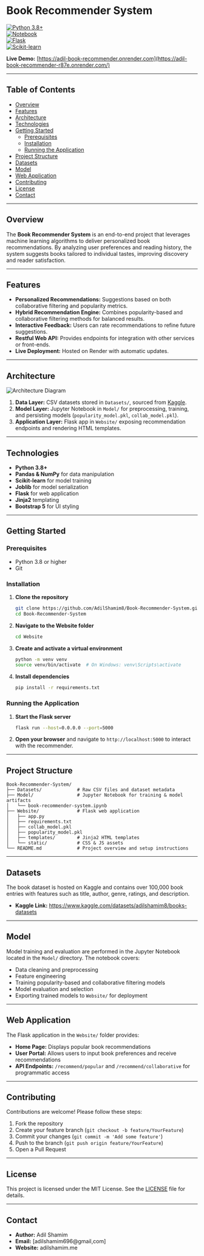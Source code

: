 # Book Recommender System

[![Python 3.8+](https://img.shields.io/badge/python-3.8%2B-blue)](https://www.python.org/)  
[![Notebook](https://img.shields.io/badge/jupyter-notebook-orange)](https://jupyter.org/)  
[![Flask](https://img.shields.io/badge/flask-3.0.3-lightgrey)](https://flask.palletsprojects.com/)  
[![Scikit-learn](https://img.shields.io/badge/scikit--learn-1.6.1-green)](https://scikit-learn.org/)

**Live Demo:** [https://adil-book-recommender.onrender.com](https://adil-book-recommender-r87e.onrender.com/)

---

## Table of Contents

- [Overview](#overview)
- [Features](#features)
- [Architecture](#architecture)
- [Technologies](#technologies)
- [Getting Started](#getting-started)
  - [Prerequisites](#prerequisites)
  - [Installation](#installation)
  - [Running the Application](#running-the-application)
- [Project Structure](#project-structure)
- [Datasets](#datasets)
- [Model](#model)
- [Web Application](#web-application)
- [Contributing](#contributing)
- [License](#license)
- [Contact](#contact)

---

## Overview

The **Book Recommender System** is an end-to-end project that leverages machine learning algorithms to deliver personalized book recommendations. By analyzing user preferences and reading history, the system suggests books tailored to individual tastes, improving discovery and reader satisfaction.

---

## Features

- **Personalized Recommendations:** Suggestions based on both collaborative filtering and popularity metrics.
- **Hybrid Recommendation Engine:** Combines popularity-based and collaborative filtering methods for balanced results.
- **Interactive Feedback:** Users can rate recommendations to refine future suggestions.
- **Restful Web API:** Provides endpoints for integration with other services or front-ends.
- **Live Deployment:** Hosted on Render with automatic updates.

---

## Architecture

![Architecture Diagram](docs/architecture-diagram.png)

1. **Data Layer:** CSV datasets stored in `Datasets/`, sourced from [Kaggle](https://www.kaggle.com/datasets/adilshamim8/books-datasets).
2. **Model Layer:** Jupyter Notebook in `Model/` for preprocessing, training, and persisting models (`popularity_model.pkl`, `collab_model.pkl`).
3. **Application Layer:** Flask app in `Website/` exposing recommendation endpoints and rendering HTML templates.

---

## Technologies

- **Python 3.8+**
- **Pandas & NumPy** for data manipulation
- **Scikit-learn** for model training
- **Joblib** for model serialization
- **Flask** for web application
- **Jinja2** templating
- **Bootstrap 5** for UI styling

---

## Getting Started

### Prerequisites

- Python 3.8 or higher
- Git

### Installation

1. **Clone the repository**
   ```bash
   git clone https://github.com/AdilShamim8/Book-Recommender-System.git
   cd Book-Recommender-System
   ```

2. **Navigate to the Website folder**
   ```bash
   cd Website
   ```

3. **Create and activate a virtual environment**
   ```bash
   python -m venv venv
   source venv/bin/activate  # On Windows: venv\Scripts\activate
   ```

4. **Install dependencies**
   ```bash
   pip install -r requirements.txt
   ```


### Running the Application

1. **Start the Flask server**
   ```bash
   flask run --host=0.0.0.0 --port=5000
   ```

2. **Open your browser** and navigate to `http://localhost:5000` to interact with the recommender.

---

## Project Structure

```
Book-Recommender-System/
├── Datasets/             # Raw CSV files and dataset metadata
├── Model/                # Jupyter Notebook for training & model artifacts
│   └── book-recommender-system.ipynb
├── Website/              # Flask web application
│   ├── app.py
│   ├── requirements.txt
│   ├── collab_model.pkl
│   ├── popularity_model.pkl
│   ├── templates/        # Jinja2 HTML templates
│   └── static/           # CSS & JS assets
└── README.md             # Project overview and setup instructions
```

---

## Datasets

The book dataset is hosted on Kaggle and contains over 100,000 book entries with features such as title, author, genre, ratings, and description.

- **Kaggle Link:** https://www.kaggle.com/datasets/adilshamim8/books-datasets

---

## Model

Model training and evaluation are performed in the Jupyter Notebook located in the `Model/` directory. The notebook covers:

- Data cleaning and preprocessing
- Feature engineering
- Training popularity-based and collaborative filtering models
- Model evaluation and selection
- Exporting trained models to `Website/` for deployment

---

## Web Application

The Flask application in the `Website/` folder provides:

- **Home Page:** Displays popular book recommendations
- **User Portal:** Allows users to input book preferences and receive recommendations
- **API Endpoints:** `/recommend/popular` and `/recommend/collaborative` for programmatic access

---

## Contributing

Contributions are welcome! Please follow these steps:

1. Fork the repository
2. Create your feature branch (`git checkout -b feature/YourFeature`)
3. Commit your changes (`git commit -m 'Add some feature'`)
4. Push to the branch (`git push origin feature/YourFeature`)
5. Open a Pull Request

---

## License

This project is licensed under the MIT License. See the [LICENSE](LICENSE) file for details.

---

## Contact

* **Author:** Adil Shamim
* **Email:** [adilshamim696@gmail,com]
* **Website:** adilshamim.me

